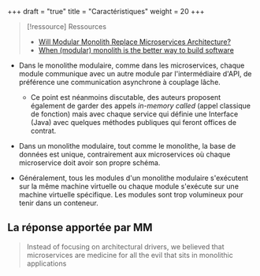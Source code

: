 +++
draft = "true"
title = "Caractéristiques"
weight = 20
+++

> [!ressource] Ressources
> - [Will Modular Monolith Replace Microservices Architecture?](https://medium.com/att-israel/will-modular-monolith-replace-microservices-architecture-a8356674e2ea)
> - [When (‌modular) monolith is the better way to build software](https://www.thoughtworks.com/en-us/insights/blog/microservices/modular-monolith-better-way-build-software)

- Dans le monolithe modulaire, comme dans les microservices, chaque module communique avec un autre module par l'intermédiaire d'API, de préférence une communication asynchrone à couplage lâche.
  - Ce point est néanmoins discutable, des auteurs proposent également de garder des appels *in-memory called* (appel classique de fonction) mais avec chaque service qui définie une Interface (Java) avec quelques méthodes publiques qui feront offices de contrat.

- Dans un monolithe modulaire, tout comme le monolithe, la base de données est unique, contrairement aux microservices où chaque microservice doit avoir son propre schéma.

- Généralement, tous les modules d'un monolithe modulaire s'exécutent sur la même machine virtuelle ou chaque module s'exécute sur une machine virtuelle spécifique. Les modules sont trop volumineux pour tenir dans un conteneur.

## La réponse apportée par MM
> Instead of focusing on architectural drivers, we believed that microservices are medicine for all the evil that sits in monolithic applications
